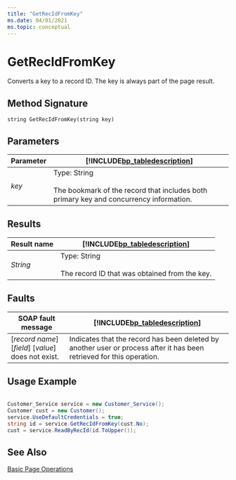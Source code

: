 ```yaml
---
title: "GetRecIdFromKey"
ms.date: 04/01/2021
ms.topic: conceptual
---
```

# GetRecIdFromKey
Converts a key to a record ID. The key is always part of the page result.  
  
## Method Signature  
 `string GetRecIdFromKey(string key)`  
  
## Parameters  
  
|Parameter|[!INCLUDE[bp_tabledescription](../developer/includes/bp_tabledescription_md.md)]|  
|---------------|---------------------------------------|  
|*key*|Type: String<br /><br /> The bookmark of the record that includes both primary key and concurrency information.|  
  
## Results  
  
|Result name|[!INCLUDE[bp_tabledescription](../developer/includes/bp_tabledescription_md.md)]|  
|-----------------|---------------------------------------|  
|*String*|Type: String<br /><br /> The record ID that was obtained from the key.|  
  
## Faults  
  
|SOAP fault message|[!INCLUDE[bp_tabledescription](../developer/includes/bp_tabledescription_md.md)]|  
|------------------------|---------------------------------------|  
|\[*record name*\] \[*field*\] \[*value*\] does not exist.|Indicates that the record has been deleted by another user or process after it has been retrieved for this operation.|  
  
## Usage Example  
  
```c#  
  
Customer_Service service = new Customer_Service();  
Customer cust = new Customer();  
service.UseDefaultCredentials = true;  
string id = service.GetRecIdFromKey(cust.No);  
cust = service.ReadByRecId(id.ToUpper());  
```  
  
## See Also  
 [Basic Page Operations](Basic-Page-Operations.md)